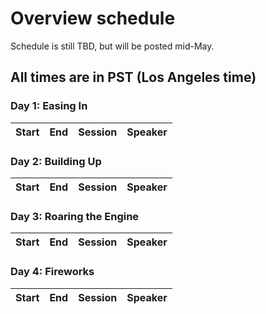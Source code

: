 # Overview schedule

Schedule is still TBD, but will be posted mid-May.

## All times are in PST (Los Angeles time)

### Day 1: Easing In

| Start | End | Session | Speaker |
|----|----| --------- | ------------------- |   


### Day 2: Building Up

| Start | End | Session | Speaker |
|----|----| --------- | ------------------- |   


### Day 3: Roaring the Engine

| Start | End | Session | Speaker |
|----|----| --------- | ------------------- |   

### Day 4: Fireworks

| Start | End | Session | Speaker |
|----|----| --------- | ------------------- |   
